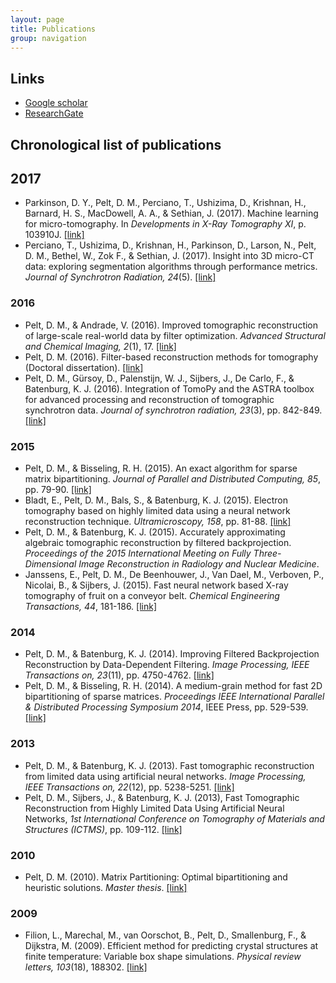 ```yaml
---
layout: page
title: Publications
group: navigation
---
```


## Links
* [Google scholar](https://scholar.google.nl/citations?user=54V8aTMAAAAJ)
* [ResearchGate](https://www.researchgate.net/profile/Daniel_Pelt)

## Chronological list of publications

## 2017
* Parkinson, D. Y., Pelt, D. M., Perciano, T., Ushizima, D., Krishnan, H., Barnard, H. S., MacDowell, A. A., & Sethian, J. (2017). Machine learning for micro-tomography. In *Developments in X-Ray Tomography XI*, p. 103910J. [\[link\]](http://dx.doi.org/10.1117/12.2274731)
* Perciano, T., Ushizima, D., Krishnan, H., Parkinson, D., Larson, N., Pelt, D. M., Bethel, W., Zok F., & Sethian, J. (2017). Insight into 3D micro-CT data: exploring segmentation algorithms through performance metrics. *Journal of Synchrotron Radiation, 24*(5). [\[link\]](https://doi.org/10.1107/S1600577517010955)

### 2016
* Pelt, D. M., & Andrade, V. (2016). Improved tomographic reconstruction of large-scale real-world data by filter optimization. *Advanced Structural and Chemical Imaging, 2*(1), 17. [\[link\]](https://ascimaging.springeropen.com/articles/10.1186/s40679-016-0033-y)
* Pelt, D. M. (2016). Filter-based reconstruction methods for tomography (Doctoral dissertation). [\[link\]](http://hdl.handle.net/1887/39638)
* Pelt, D. M., G&uuml;rsoy, D., Palenstijn, W. J., Sijbers, J., De Carlo, F., & Batenburg, K. J. (2016). Integration of TomoPy and the ASTRA toolbox for advanced processing and reconstruction of tomographic synchrotron data. *Journal of synchrotron radiation, 23*(3), pp. 842-849. [\[link\]](https://doi.org/10.1107/S1600577516005658)

### 2015
* Pelt, D. M., & Bisseling, R. H. (2015). An exact algorithm for sparse matrix bipartitioning. *Journal of Parallel and Distributed Computing, 85*, pp. 79-90. [\[link\]](http://dx.doi.org/10.1016/j.jpdc.2015.06.005)
* Bladt, E., Pelt, D. M., Bals, S., & Batenburg, K. J. (2015). Electron tomography based on highly limited data using a neural network reconstruction technique. *Ultramicroscopy, 158*, pp. 81-88. [\[link\]](http://dx.doi.org/10.1016/j.ultramic.2015.07.001)
* Pelt, D. M., & Batenburg, K. J. (2015). Accurately approximating algebraic tomographic reconstruction by filtered backprojection. *Proceedings of the 2015 International Meeting on Fully Three-Dimensional Image Reconstruction in Radiology and Nuclear Medicine*.
* Janssens, E., Pelt, D. M., De Beenhouwer, J., Van Dael, M., Verboven, P., Nicolai, B., & Sijbers, J. (2015). Fast neural network based X-ray tomography of fruit on a conveyor belt. *Chemical Engineering Transactions, 44*, 181-186. [\[link\]](https://www.researchgate.net/profile/Jan_Sijbers/publication/284888775_Fast_neural_network_based_x-ray_tomography_of_fruit_on_a_conveyor_belt/links/566b51f308ae62b05f04ef8f.pdf)

### 2014
* Pelt, D. M., & Batenburg, K. J. (2014). Improving Filtered Backprojection Reconstruction by Data-Dependent Filtering. *Image Processing, IEEE Transactions on, 23*(11), pp. 4750-4762. [\[link\]](http://ieeexplore.ieee.org/stamp/stamp.jsp?tp=&arnumber=6862004&isnumber=6908104)
* Pelt, D. M., & Bisseling, R. H. (2014). A medium-grain method for fast 2D bipartitioning of sparse matrices. *Proceedings IEEE International Parallel & Distributed Processing Symposium 2014*, IEEE Press, pp. 529-539. [\[link\]](http://www.staff.science.uu.nl/~bisse101/Articles/mediumgrain14.pdf)

### 2013
* Pelt, D. M., & Batenburg, K. J. (2013). Fast tomographic reconstruction from limited data using artificial neural networks. *Image Processing, IEEE Transactions on, 22*(12), pp. 5238-5251. [\[link\]](http://ieeexplore.ieee.org/stamp/stamp.jsp?tp=&arnumber=6607157&isnumber=6609090)
* Pelt, D. M., Sijbers, J., & Batenburg, K. J. (2013), Fast Tomographic Reconstruction from Highly Limited Data Using Artificial Neural Networks, *1st International Conference on Tomography of Materials and Structures (ICTMS)*, pp. 109-112. [\[link\]](http://www.visielab.ua.ac.be/sites/default/files/pelt_ictms_2013.pdf)

### 2010
* Pelt, D. M. (2010). Matrix Partitioning: Optimal bipartitioning and heuristic solutions. *Master thesis*. [\[link\]](http://igitur-archive.library.uu.nl/student-theses/2011-0404-200428/UUindex.html)

### 2009
* Filion, L., Marechal, M., van Oorschot, B., Pelt, D., Smallenburg, F., & Dijkstra, M. (2009). Efficient method for predicting crystal structures at finite temperature: Variable box shape simulations. *Physical review letters, 103*(18), 188302. [\[link\]](http://link.aps.org/doi/10.1103/PhysRevLett.103.188302)


